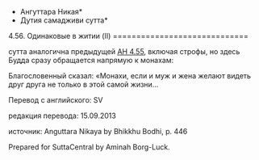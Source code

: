 * Ангуттара Никая*
* Дутия самадживи сутта*

4\.56\. Одинаковые в житии \(II\)
\=\=\=\=\=\=\=\=\=\=\=\=\=\=\=\=\=\=\=\=\=\=\=\=\=\=\=\=\=

сутта аналогична предыдущей [АН 4\.55](/an4\.55/ru/sv), включая строфы, но здесь Будда сразу обращается напрямую к монахам:

Благословенный сказал: «Монахи, если и муж и жена желают видеть друг друга не только в этой самой жизни…

Перевод с английского: SV

редакция перевода: 15\.09\.2013

источник: Anguttara Nikaya by Bhikkhu Bodhi, p\. 446

Prepared for SuttaCentral by Aminah Borg\-Luck\.